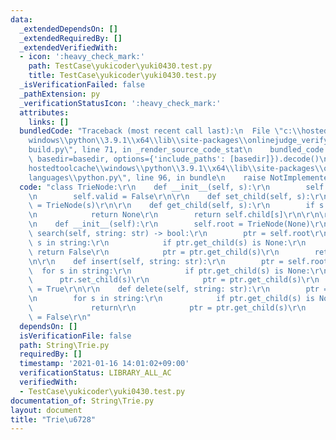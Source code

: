 ```yaml
---
data:
  _extendedDependsOn: []
  _extendedRequiredBy: []
  _extendedVerifiedWith:
  - icon: ':heavy_check_mark:'
    path: TestCase\yukicoder\yuki0430.test.py
    title: TestCase\yukicoder\yuki0430.test.py
  _isVerificationFailed: false
  _pathExtension: py
  _verificationStatusIcon: ':heavy_check_mark:'
  attributes:
    links: []
  bundledCode: "Traceback (most recent call last):\n  File \"c:\\hostedtoolcache\\\
    windows\\python\\3.9.1\\x64\\lib\\site-packages\\onlinejudge_verify\\documentation\\\
    build.py\", line 71, in _render_source_code_stat\n    bundled_code = language.bundle(stat.path,\
    \ basedir=basedir, options={'include_paths': [basedir]}).decode()\n  File \"c:\\\
    hostedtoolcache\\windows\\python\\3.9.1\\x64\\lib\\site-packages\\onlinejudge_verify\\\
    languages\\python.py\", line 96, in bundle\n    raise NotImplementedError\nNotImplementedError\n"
  code: "class TrieNode:\r\n    def __init__(self, s):\r\n        self.child = {}\r\
    \n        self.valid = False\r\n\r\n    def set_child(self, s):\r\n        self.child[s]\
    \ = TrieNode(s)\r\n\r\n    def get_child(self, s):\r\n        if s not in self.child:\r\
    \n            return None\r\n        return self.child[s]\r\n\r\n\r\nclass Trie:\r\
    \n    def __init__(self):\r\n        self.root = TrieNode(None)\r\n\r\n    def\
    \ search(self, string: str) -> bool:\r\n        ptr = self.root\r\n        for\
    \ s in string:\r\n            if ptr.get_child(s) is None:\r\n               \
    \ return False\r\n            ptr = ptr.get_child(s)\r\n        return ptr.valid\r\
    \n\r\n    def insert(self, string: str):\r\n        ptr = self.root\r\n      \
    \  for s in string:\r\n            if ptr.get_child(s) is None:\r\n          \
    \      ptr.set_child(s)\r\n            ptr = ptr.get_child(s)\r\n        ptr.valid\
    \ = True\r\n\r\n    def delete(self, string: str):\r\n        ptr = self.root\r\
    \n        for s in string:\r\n            if ptr.get_child(s) is None:\r\n   \
    \             return\r\n            ptr = ptr.get_child(s)\r\n        ptr.valid\
    \ = False\r\n"
  dependsOn: []
  isVerificationFile: false
  path: String\Trie.py
  requiredBy: []
  timestamp: '2021-01-16 14:01:02+09:00'
  verificationStatus: LIBRARY_ALL_AC
  verifiedWith:
  - TestCase\yukicoder\yuki0430.test.py
documentation_of: String\Trie.py
layout: document
title: "Trie\u6728"
---
```

